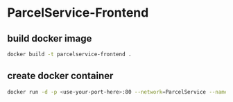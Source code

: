 # ParcelService-Frontend

## build docker image
```sh
docker build -t parcelservice-frontend .
```

## create docker container
```sh
docker run -d -p <use-your-port-here>:80 --network=ParcelService --name=webserver parcelservice-frontend
```
